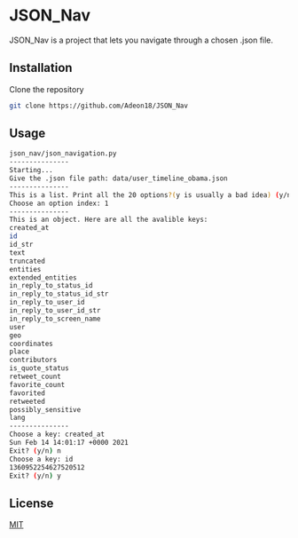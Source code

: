 # JSON_Nav

JSON_Nav is a project that lets you navigate through a chosen .json file.

## Installation

Clone the repository

```bash
git clone https://github.com/Adeon18/JSON_Nav
```

## Usage

```bash
json_nav/json_navigation.py
---------------
Starting...
Give the .json file path: data/user_timeline_obama.json
---------------
This is a list. Print all the 20 options?(y is usually a bad idea) (y/n) n
Choose an option index: 1
---------------
This is an object. Here are all the avalible keys:
created_at
id
id_str
text
truncated
entities
extended_entities
in_reply_to_status_id
in_reply_to_status_id_str
in_reply_to_user_id
in_reply_to_user_id_str
in_reply_to_screen_name
user
geo
coordinates
place
contributors
is_quote_status
retweet_count
favorite_count
favorited
retweeted
possibly_sensitive
lang
---------------
Choose a key: created_at
Sun Feb 14 14:01:17 +0000 2021
Exit? (y/n) n
Choose a key: id
1360952254627520512
Exit? (y/n) y
```


## License

[MIT](https://choosealicense.com/licenses/mit/)